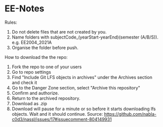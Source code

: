 # EE-Notes

Rules:
 1. Do not delete files that are not created by you.
 2. Name folders with subjectCode_(yearStart-yearEnd)(semester (A/B/S)). e.g. EE2004_2021A
 3. Organise the folder before push.

How to download the the repo:
1. Fork the repo to one of your users
2. Go to repo settings
3. Find "Include Git LFS objects in archives" under the Archives section and check it
4. Go to the Danger Zone section,  select "Archive this repository"
5. Confirm and authorize.
6. Return to the archived repository.
7. Download as .zip
8. Download will pause for a minute or so before it starts downloading lfs objects. Wait and it should continue.
Source: https://github.com/nabla-c0d3/nassl/issues/17#issuecomment-804149931
